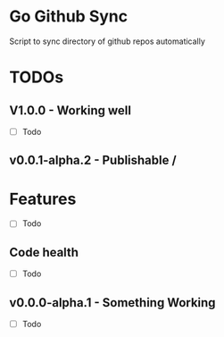 # Go Github Sync

Script to sync directory of github repos automatically


# TODOs
## V1.0.0 - Working well

- [ ] Todo

## v0.0.1-alpha.2 - Publishable /

# Features
- [ ] Todo

## Code health

- [ ] Todo

## v0.0.0-alpha.1 - Something Working
- [ ] Todo

